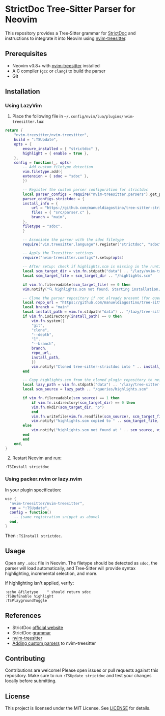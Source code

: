 # StrictDoc Tree‑Sitter Parser for Neovim

This repository provides a Tree‑Sitter grammar for [StrictDoc](https://strictdoc.readthedocs.io/) and instructions to integrate it into Neovim using [nvim-treesitter](https://github.com/nvim-treesitter/nvim-treesitter).

## Prerequisites

- Neovim v0.8+ with [nvim-treesitter](https://github.com/nvim-treesitter/nvim-treesitter) installed
- A C compiler (`gcc` or `clang`) to build the parser
- Git

## Installation

### Using LazyVim

1. Place the following file in `~/.config/nvim/lua/plugins/nvim-treesitter.lua`:

```lua
return {
    "nvim-treesitter/nvim-treesitter",
    build = ":TSUpdate",
    opts = {
        ensure_installed = { "strictdoc" },
        highlight = { enable = true },
    },
    config = function(_, opts)
        -- Add custom filetype detection
        vim.filetype.add({
        extension = { sdoc = "sdoc" },
        })

        -- Register the custom parser configuration for strictdoc
        local parser_configs = require("nvim-treesitter.parsers").get_parser_configs()
        parser_configs.strictdoc = {
        install_info = {
            url = "https://github.com/manueldiagostino/tree-sitter-strictdoc",
            files = { "src/parser.c" },
            branch = "main",
        },
        filetype = "sdoc",
        }

        -- Associate the parser with the sdoc filetype
        require("vim.treesitter.language").register("strictdoc", "sdoc")

        -- Apply the Treesitter settings
        require("nvim-treesitter.configs").setup(opts)

        -- After setup: check if highlights.scm is missing in the runtime path
        local scm_target_dir = vim.fn.stdpath("data") .. "/lazy/nvim-treesitter/queries/strictdoc"
        local scm_target_file = scm_target_dir .. "/highlights.scm"

        if vim.fn.filereadable(scm_target_file) == 0 then
        vim.notify("🔍 highlights.scm not found. Starting installation...", vim.log.levels.INFO)

        -- Clone the parser repository if not already present (for query extraction)
        local repo_url = "https://github.com/manueldiagostino/tree-sitter-strictdoc"
        local branch = "main"
        local install_path = vim.fn.stdpath("data") .. "/lazy/tree-sitter-strictdoc"
        if vim.fn.isdirectory(install_path) == 0 then
            vim.fn.system({
            "git",
            "clone",
            "--depth",
            "1",
            "--branch",
            branch,
            repo_url,
            install_path,
            })
            vim.notify("Cloned tree-sitter-strictdoc into " .. install_path, vim.log.levels.INFO)
        end

        -- Copy highlights.scm from the cloned plugin repository to nvim-treesitter's runtime path
        local lazy_path = vim.fn.stdpath("data") .. "/lazy/tree-sitter-strictdoc"
        local scm_source = lazy_path .. "/queries/highlights.scm"

        if vim.fn.filereadable(scm_source) == 1 then
            if vim.fn.isdirectory(scm_target_dir) == 0 then
            vim.fn.mkdir(scm_target_dir, "p")
            end
            vim.fn.writefile(vim.fn.readfile(scm_source), scm_target_file)
            vim.notify("highlights.scm copied to " .. scm_target_file, vim.log.levels.INFO)
        else
            vim.notify("highlights.scm not found at " .. scm_source, vim.log.levels.ERROR)
        end
        end
    end,
}
```

2. Restart Neovim and run:

```vim
:TSInstall strictdoc
```

### Using packer.nvim or lazy.nvim

In your plugin specification:

```lua
use {
  "nvim-treesitter/nvim-treesitter",
  run = ":TSUpdate",
  config = function()
    -- (same registration snippet as above)
  end,
}
```

Then `:TSInstall strictdoc`.

## Usage

Open any `.sdoc` file in Neovim. The filetype should be detected as `sdoc`, the parser will load automatically, and Tree‑Sitter will provide syntax highlighting, incremental selection, and more.

If highlighting isn't applied, verify:

```vim
:echo &filetype    " should return sdoc
:TSBufEnable highlight
:TSPlaygroundToggle
```

## References

- StrictDoc [official website](https://strictdoc.org)
- StrictDoc [grammar](https://github.com/manueldiagostino/tree-sitter-strictdoc)
- [nvim-treesitter](https://github.com/nvim-treesitter/nvim-treesitter)
- [Adding custom parsers](https://github.com/nvim-treesitter/nvim-treesitter/wiki/Adding-parsers) to nvim-treesitter

## Contributing

Contributions are welcome! Please open issues or pull requests against this repository. Make sure to run `:TSUpdate strictdoc` and test your changes locally before submitting.

## License

This project is licensed under the MIT License. See [LICENSE](./LICENSE) for details.

